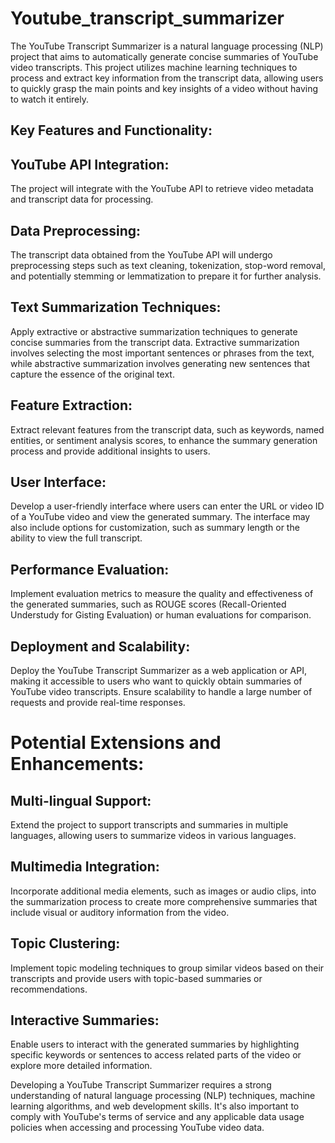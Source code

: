 # Youtube_transcript_summarizer
The YouTube Transcript Summarizer is a natural language processing (NLP) project that aims to automatically generate concise summaries of YouTube video transcripts. This project utilizes machine learning techniques to process and extract key information from the transcript data, allowing users to quickly grasp the main points and key insights of a video without having to watch it entirely.
## Key Features and Functionality:

## YouTube API Integration:
The project will integrate with the YouTube API to retrieve video metadata and transcript data for processing.

## Data Preprocessing:
The transcript data obtained from the YouTube API will undergo preprocessing steps such as text cleaning, tokenization, stop-word removal, and potentially stemming or lemmatization to prepare it for further analysis.

## Text Summarization Techniques:
Apply extractive or abstractive summarization techniques to generate concise summaries from the transcript data. Extractive summarization involves selecting the most important sentences or phrases from the text, while abstractive summarization involves generating new sentences that capture the essence of the original text.

## Feature Extraction:
Extract relevant features from the transcript data, such as keywords, named entities, or sentiment analysis scores, to enhance the summary generation process and provide additional insights to users.

## User Interface:
Develop a user-friendly interface where users can enter the URL or video ID of a YouTube video and view the generated summary. The interface may also include options for customization, such as summary length or the ability to view the full transcript.

## Performance Evaluation:
Implement evaluation metrics to measure the quality and effectiveness of the generated summaries, such as ROUGE scores (Recall-Oriented Understudy for Gisting Evaluation) or human evaluations for comparison.

## Deployment and Scalability:
Deploy the YouTube Transcript Summarizer as a web application or API, making it accessible to users who want to quickly obtain summaries of YouTube video transcripts. Ensure scalability to handle a large number of requests and provide real-time responses.

# Potential Extensions and Enhancements:

## Multi-lingual Support:
Extend the project to support transcripts and summaries in multiple languages, allowing users to summarize videos in various languages.

## Multimedia Integration:
Incorporate additional media elements, such as images or audio clips, into the summarization process to create more comprehensive summaries that include visual or auditory information from the video.

## Topic Clustering:
Implement topic modeling techniques to group similar videos based on their transcripts and provide users with topic-based summaries or recommendations.

## Interactive Summaries: 
Enable users to interact with the generated summaries by highlighting specific keywords or sentences to access related parts of the video or explore more detailed information.

Developing a YouTube Transcript Summarizer requires a strong understanding of natural language processing (NLP) techniques, machine learning algorithms, and web development skills. It's also important to comply with YouTube's terms of service and any applicable data usage policies when accessing and processing YouTube video data.







